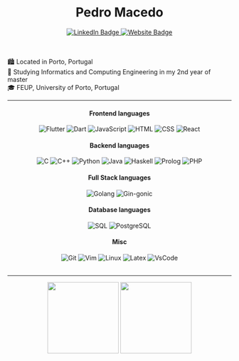 <h1 align="center">Pedro Macedo</h1>

<div align="center">
  <a href="https://www.linkedin.com/in/pedronmacedo/">
   <img src="https://img.shields.io/badge/LinkedIn-0077B5?style=for-the-badge&logo=linkedin&logoColor=white" alt="LinkedIn Badge"/>
  </a>
  <a href="mailto:pedronunomacedo@hotmail.com">
   <img src="https://img.shields.io/badge/Outlook-D14836?style=for-the-badge&logo=microsoft-outlook&logoColor=white" alt="Website Badge"/>
  </a>
</div>

<br>
<br>


<span> 🏙️ Located in Porto, Portugal </span><br>
<span> 📖 Studying Informatics and Computing Engineering in my 2nd year of master </span><br>
<span> 🎓 FEUP, University of Porto, Portugal </span><br>
 
<hr></hr>

<div align="center">
  <h4>Frontend languages</h4>
  <div display="flex">
    <img src="https://img.shields.io/badge/Flutter-02569B?style=for-the-badge&logo=flutter&logoColor=white" alt="Flutter">
    <img src="https://img.shields.io/badge/Dart-0175C2?style=for-the-badge&logo=dart&logoColor=white" alt="Dart">
    <img src="https://img.shields.io/badge/JavaScript-323330?style=for-the-badge&logo=javascript&logoColor=F7DF1E" alt="JavaScript">
    <img src="https://img.shields.io/badge/HTML5-E34F26?style=for-the-badge&logo=html5&logoColor=white" alt="HTML">
    <img src="https://img.shields.io/badge/CSS3-1572B6?style=for-the-badge&logo=css3&logoColor=white" alt="CSS">
    <img src="https://img.shields.io/badge/React-61DAFB?style=for-the-badge&logo=react&logoColor=white" alt="React">
  </div>
  <h4>Backend languages</h4>
  <div display="flex">
    <img src="https://img.shields.io/badge/C-00599C?style=for-the-badge&logo=c&logoColor=white" alt="C">
    <img src="https://img.shields.io/badge/C%2B%2B-00599C?style=for-the-badge&logo=c%2B%2B&logoColor=white" alt="C++">
    <img src="https://img.shields.io/badge/Python-FFD43B?style=for-the-badge&logo=python&logoColor=blue" alt="Python">
    <img src="https://img.shields.io/badge/Java-007396?style=for-the-badge&logo=java&logoColor=white" alt="Java">
    <img src="https://img.shields.io/badge/Haskell-5D4F85?style=for-the-badge&logo=haskell&logoColor=white" alt="Haskell">
    <img src="https://img.shields.io/badge/Prolog-6C3B68?style=for-the-badge&logo=prolog&logoColor=white" alt="Prolog">
    <img src="https://img.shields.io/badge/PHP-777BB4?style=for-the-badge&logo=php&logoColor=white" alt="PHP">
  </div>
  <h4>Full Stack languages</h4>
  <div display="flex">
    <img src="https://img.shields.io/badge/Golang-00ADD8?style=for-the-badge&logo=go&logoColor=white" alt="Golang">
    <img src="https://img.shields.io/badge/Gin--Gonic-00ACD7?style=for-the-badge&logo=go&logoColor=white" alt="Gin-gonic">
  </div>
  <h4>Database languages</h4>
  <div display="flex">
    <img src="https://img.shields.io/badge/SQLite-07405E?style=for-the-badge&logo=sqlite&logoColor=white" alt="SQL">
    <img src="https://img.shields.io/badge/PostgreSQL-336791?style=for-the-badge&logo=postgresql&logoColor=white" alt="PostgreSQL">
  </div>
  <h4>Misc</h4>
  <div display="flex">
   <img src="https://img.shields.io/badge/GIT-E44C30?style=for-the-badge&logo=git&logoColor=white" alt="Git">
   <img src="https://img.shields.io/badge/VIM-%2311AB00.svg?&style=for-the-badge&logo=vim&logoColor=white" alt="Vim">
   <img src="https://img.shields.io/badge/Linux-FCC624?style=for-the-badge&logo=linux&logoColor=black" alt="Linux">
   <img src="https://img.shields.io/badge/LaTeX-47A141?style=for-the-badge&logo=LaTeX&logoColor=white" alt="Latex">
   <img src="https://img.shields.io/badge/VSCode-0078D4?style=for-the-badge&logo=visual%20studio%20code&logoColor=white" alt="VsCode">
  </div>
</div>

<br>
<hr></hr>

<div align="center" display="flex" style="color:red;">
  <img src="https://github-readme-stats.vercel.app/api?username=pedronunomacedo&count_private=true&theme=ayu-mirage&show_icons=true"
    height="160rem"/>
  <img src="https://github-readme-stats.vercel.app/api/top-langs/?username=pedronunomacedo&layout=compact&theme=ayu-mirage"
    height="160rem"/>
</div>
